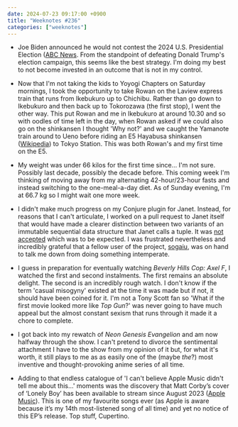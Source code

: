 ```yaml
---
date: 2024-07-23 09:17:00 +0900
title: "Weeknotes #236"
categories: ["weeknotes"]
---
```


- Joe Biden announced he would not contest the 2024 U.S. Presidential Election ([ABC News](https://www.abc.net.au/news/2024-07-22/joe-biden-steps-aside-as-democratic-presidential-candidate-2024/104124806). From the standpoint of defeating Donald Trump's election campaign, this seems like the best strategy. I'm doing my best to not become invested in an outcome that is not in my control.

- Now that I'm not taking the kids to Yoyogi Chapters on Saturday mornings, I took the opportunity to take Rowan on the Laview express train that runs from Ikebukuro up to Chichibu. Rather than go down to Ikebukuro and then back up to Tokorozawa (the first stop), I went the other way. This put Rowan and me in Ikebukuro at around 10.30 and so with oodles of time left in the day, when Rowan asked if we could also go on the shinkansen I thought 'Why not?' and we caught the Yamanote train around to Ueno before riding an E5 Hayabusa shinkansen ([Wikipedia](https://en.wikipedia.org/wiki/E5_and_H5_Series_Shinkansen)) to Tokyo Station. This was both Rowan's and my first time on the E5.

- My weight was under 66 kilos for the first time since… I'm not sure. Possibly last decade, possibly the decade before. This coming week I'm thinking of moving away from my alternating 42-hour/23-hour fasts and instead switching to the one-meal-a-day diet. As of Sunday evening, I'm at 66.7 kg so I might wait one more week.

- I didn't make much progress on my Conjure plugin for Janet. Instead, for reasons that I can't articulate, I worked on a pull request to Janet itself that would have made a clearer distinction between two variants of an immutable sequential data structure that Janet calls a tuple. It was [not accepted](https://github.com/janet-lang/janet/pull/1474) which was to be expected. I was frustrated nevertheless and incredibly grateful that a fellow user of the project, [sogaiu](https://github.com/sogaiu), was on hand to talk me down from doing something intemperate.

- I guess in preparation for eventually watching _Beverly Hills Cop: Axel F_, I watched the first and second instalments. The first remains an absolute delight. The second is an incredibly rough watch. I don't know if the term 'casual misogyny' existed at the time it was made but if not, it should have been coined for it. I'm not a Tony Scott fan so 'What if the first movie looked more like _Top Gun_?' was never going to have much appeal but the almost constant sexism that runs through it made it a chore to complete.

- I got back into my rewatch of _Neon Genesis Evangelion_ and am now halfway through the show. I can't pretend to divorce the sentimental attachment I have to the show from my opinion of it but, for what it's worth, it still plays to me as as easily one of the (maybe _the_?) most inventive and thought-provoking anime series of all time.

- Adding to that endless catalogue of 'I can't believe Apple Music didn't tell me about this…' moments was the discovery that Matt Corby’s cover of ‘Lonely Boy’ has been available to stream since August 2023 ([Apple Music](https://music.apple.com/us/album/lonely-boy-triple-j-like-a-version/1703054161?i=1703054344)). This is one of my favourite songs ever (as Apple is aware because it’s my 14th most-listened song of all time) and yet no notice of this EP’s release. Top stuff, Cupertino.
